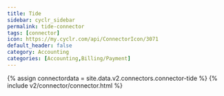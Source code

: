 ```yaml
---
title: Tide
sidebar: cyclr_sidebar
permalink: tide-connector
tags: [connector]
icon: https://my.cyclr.com/api/ConnectorIcon/3071
default_header: false
category: Accounting
categories: [Accounting,Billing/Payment]
---
```

{% assign connectordata = site.data.v2.connectors.connector-tide %}
{% include v2/connector/connector.html %}	